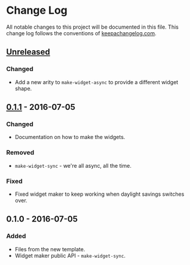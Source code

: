 # Change Log
All notable changes to this project will be documented in this file. This change log follows the conventions of [keepachangelog.com](http://keepachangelog.com/).

## [Unreleased]
### Changed
- Add a new arity to `make-widget-async` to provide a different widget shape.

## [0.1.1] - 2016-07-05
### Changed
- Documentation on how to make the widgets.

### Removed
- `make-widget-sync` - we're all async, all the time.

### Fixed
- Fixed widget maker to keep working when daylight savings switches over.

## 0.1.0 - 2016-07-05
### Added
- Files from the new template.
- Widget maker public API - `make-widget-sync`.

[Unreleased]: https://github.com/your-name/clj-signalp/compare/0.1.1...HEAD
[0.1.1]: https://github.com/your-name/clj-signalp/compare/0.1.0...0.1.1
